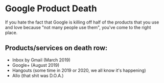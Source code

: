 # Google Product Death

If you hate the fact that Google is killing off half of the products that you use and love because "not many people use them", you've come to the right place.

## Products/services on death row:
- Inbox by Gmail (March 2019)
- Google+ (August 2019)
- Hangouts (some time in 2019 or 2020, we all know it's happening)
- Allo (that shit was D.O.A.)
